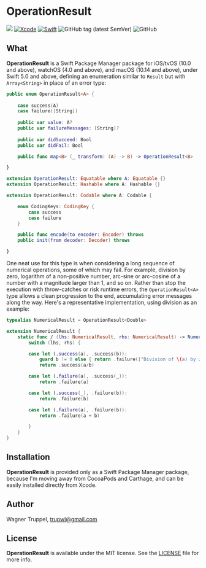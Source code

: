 # OperationResult
![](https://img.shields.io/badge/platforms-iOS%2010%20%7C%20tvOS%2010%20%7C%20watchOS%204%20%7C%20macOS%2010.14-red)
[![Xcode](https://img.shields.io/badge/Xcode-11-blueviolet.svg)](https://developer.apple.com/xcode)
[![Swift](https://img.shields.io/badge/Swift-5.0-orange.svg)](https://swift.org)
![GitHub tag (latest SemVer)](https://img.shields.io/github/v/tag/wltrup/OperationResult)
![GitHub](https://img.shields.io/github/license/wltrup/OperationResult/LICENSE)

## What

**OperationResult** is a Swift Package Manager package for iOS/tvOS (10.0 and above), watchOS (4.0 and above), and macOS (10.14 and above), under Swift 5.0 and above,  defining an enumeration similar to `Result` but with `Array<String>` in place of an error type:
```swift
public enum OperationResult<A> {
    
    case success(A)
    case failure([String])
    
    public var value: A?
    public var failureMessages: [String]?
    
    public var didSucceed: Bool
    public var didFail: Bool

    public func map<B> (_ transform: (A) -> B) -> OperationResult<B>

}

extension OperationResult: Equatable where A: Equatable {}
extension OperationResult: Hashable where A: Hashable {}

extension OperationResult: Codable where A: Codable {

    enum CodingKeys: CodingKey {
        case success
        case failure
    }

    public func encode(to encoder: Encoder) throws
    public init(from decoder: Decoder) throws

}
```

One neat use for this type is when considering a long sequence of numerical operations, some of which may fail. For example, division by zero, logarithm of a non-positive number, arc-sine or arc-cosine of a number with a magnitude larger than 1, and so on. Rather than stop the execution with throw-catches or risk runtime errors, the `OperationResult<A>` type allows a clean progression to the end, accumulating error messages along the way.  Here's a representative implementation, using division as an example:
```swift
typealias NumericalResult = OperationResult<Double>

extension NumericalResult {
    static func / (lhs: NumericalResult, rhs: NumericalResult) -> NumericalResult {
        switch (lhs, rhs) {

        case let (.success(a), .success(b)):
            guard b != 0 else { return .failure(["Division of \(a) by zero"]) }
            return .success(a/b)

        case let (.failure(a), .success(_)):
            return .failure(a)

        case let (.success(_), .failure(b)):
            return .failure(b)

        case let (.failure(a), .failure(b)):
            return .failure(a + b)

        }
    }
}
```

## Installation

**OperationResult** is provided only as a Swift Package Manager package, because I'm moving away from CocoaPods and Carthage, and can be easily installed directly from Xcode.

## Author

Wagner Truppel, trupwl@gmail.com

## License

**OperationResult** is available under the MIT license. See the [LICENSE](./LICENSE) file for more info.
